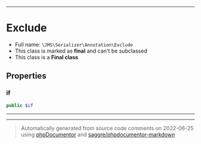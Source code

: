 ***

# Exclude

* Full name: `\JMS\Serializer\Annotation\Exclude`
* This class is marked as **final** and can't be subclassed
* This class is a **Final class**

## Properties

### if

```php
public $if
```

***



***
> Automatically generated from source code comments on 2022-06-25 using [phpDocumentor](http://www.phpdoc.org/) and [saggre/phpdocumentor-markdown](https://github.com/Saggre/phpDocumentor-markdown)
